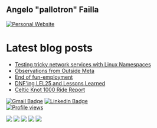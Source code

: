 ## Angelo "pallotron" Failla

[![Personal Website](https://img.shields.io/badge/personal-website-blue?style=flat&link=https://angelofailla.com/)](https://img.shields.io/badge/personal-website-blue?style=flat&link=https://angelofailla.com/)

# Latest blog posts
<!-- BLOG-POST-LIST:START -->
- [Testing tricky network services with Linux Namespaces](https://angelofailla.com/posts/2025/10/16/testing-with-linux-namespaces/)
- [Observations from Outside Meta](https://angelofailla.com/posts/2025/10/04/obervations_from_outside_meta/)
- [End of fun-employment](https://angelofailla.com/posts/2025/09/02/new-job/)
- [DNF&#39;ing LEL25 and Lessons Learned](https://angelofailla.com/posts/2025/08/10/lel25/)
- [Celtic Knot 1000 Ride Report](https://angelofailla.com/posts/2025/06/04/celtic_knot_report/)
<!-- BLOG-POST-LIST:END -->

[![Gmail Badge](https://img.shields.io/badge/-pallotron@gmail.com-005FF9?style=flat&logo=Mail.Ru&logoColor=white&link=mailto:pallotron@gmail.com)](mailto:pallotron@gmail.com) 
[![Linkedin Badge](https://img.shields.io/badge/-Linkedin-0072b1?style=flat&logo=Linkedin&logoColor=white&link=https://www.linkedin.com/in/pallotron/)](https://www.linkedin.com/in/pallotron/)  
[![Profile views](https://komarev.com/ghpvc/?username=pallotron)](https://komarev.com/ghpvc/?username=pallotron)

![](https://github-profile-summary-cards.vercel.app/api/cards/profile-details?username=pallotron&theme=github)
![](https://github-profile-summary-cards.vercel.app/api/cards/repos-per-language?username=pallotron&theme=github)
![](https://github-profile-summary-cards.vercel.app/api/cards/most-commit-language?username=pallotron&theme=github)
![](https://github-profile-summary-cards.vercel.app/api/cards/stats?username=pallotron&theme=github)
![](https://github-profile-summary-cards.vercel.app/api/cards/productive-time?username=pallotron&theme=github)

